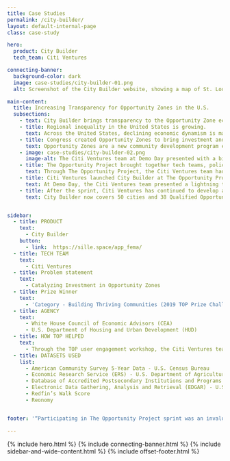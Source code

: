 ```yaml
---
title: Case Studies
permalink: /city-builder/
layout: default-internal-page
class: case-study

hero:
  product: City Builder
  tech_team: Citi Ventures

connecting-banner:
  background-color: dark
  image: case-studies/city-builder-01.png
  alt: Screenshot of the City Builder website, showing a map of St. Louis with information that there are 33 opportunity zones in St. Louis

main-content:
  title: Increasing Transparency for Opportunity Zones in the U.S.
  subsections:
    - text: City Builder brings transparency to the Opportunity Zone ecosystem for private investors, fund managers, wealth managers, and municipalities.
    - title: Regional inequality in the United States is growing.
      text: Across the United States, declining economic dynamism is making it harder for cities to recover from the Great Recession while fueling increasing regional inequality. The economic vitality of people and where they live is intertwined — and by 2050, cities are expected to be home to 75% of the world’s population.
    - title: Congress created Opportunity Zones to bring investment and opportunity to communities bypassed by recent economic growth.
      text: Opportunity Zones are a new community development program established by Congress in the Tax Cuts and Jobs Act of 2017 to encourage long-term investments in low-income urban and rural communities nationwide. Yet there are several challenges among key stakeholders for effective capital deployment in Opportunity Zones, including a lack of transparency, difficulty sourcing capital, and no standardized way for cities and communities to showcase their needs, priorities, and projects. In addition, investors have a growing interest to ensure their capital is reaching places where it can have a real, economic, and societal impact.
    - image: case-studies/city-builder-02.png
      image-alt: The Citi Ventures team at Demo Day presented with a big check prize of $20,000 for winning in one category of the 2019 TOP Prize Competition
    - title: The Opportunity Project brought together tech teams, policy and data experts, and community groups to build products that improve access to data on Opportunity Zones in the 2019 Workforce Sprint.  
      text: Through The Opportunity Project, the Citi Ventures team had the opportunity to interview representatives from a wide variety of user groups during their research. They were able to meet with community advocates, fund managers, investors, and other stakeholders to make sure that the data, design, and final product of City Builder would meet multi-stakeholder needs. During the sprint, they conducted over 60 remote, in-depth interviews with research participants across the U.S. to validate and debunk hypotheses, understand behaviors and motivations, and gain feedback on the product. This body of work led to the development of critical persona deliverables and continual UI, UX, and content refinements in the product.
    - title: Citi Ventures launched City Builder at The Opportunity Project’s 2019 Demo Day, where they won a $20,000 prize to encourage future development.
      text: At Demo Day, the Citi Ventures team presented a lightning talk where they launched Citi Builder to a captivated and diverse audience of hundreds consisting of other tech teams, community organizations, and federal agencies. We were proud to also give them a first place prize of $20,000 in the “Building Thriving Communities” category of the inaugural TOP Prize Challenge. The resulting momentum helped bring visibility to City Builder at a national level.
    - title: After the sprint, Citi Ventures has continued to develop and expand the platform.
      text: City Builder now covers 50 cities and 38 Qualified Opportunity Funds, and is now optimized on mobile so that users can access the platform on any device. Looking ahead, the team plans to continue to expand their coverage of locations in the United States as well as surface additional place-based investment incentives and local priorities.


sidebar:
  - title: PRODUCT
    text:
      - City Builder
    button:
      - link:  https://sille.space/app_fema/
  - title: TECH TEAM
    text:
      - Citi Ventures
  - title: Problem statement
    text:
      - Catalyzing Investment in Opportunity Zones
  - title: Prize Winner
    text:
      - 'Category - Building Thriving Communities (2019 TOP Prize Challenge)'
  - title: AGENCY
    text:
      - White House Council of Economic Advisors (CEA)
      - U.S. Department of Housing and Urban Development (HUD)
  - title: HOW TOP HELPED
    text:
      - Through the TOP user engagement workshop, the Citi Ventures team had the opportunity to talk to investors and fund matchers, user advocates and community members, which inspired them to focus on how their end product might address multi-stakeholder needs.
  - title: DATASETS USED
    list:
      - American Community Survey 5-Year Data - U.S. Census Bureau
      - Economic Research Service (ERS) - U.S. Department of Agriculture
      - Database of Accredited Postsecondary Institutions and Programs (DAPIP) - U.S. Department of Education
      - Electronic Data Gathering, Analysis and Retrieval (EDGAR) - U.S. Securities and Exchange Commission
      - Redfin’s Walk Score
      - Reonomy


footer: '“Participating in The Opportunity Project sprint was an invaluable experience for the City Builder team. The connections we made during the sprint gave us a wealth of insight into user needs, and our conversations with data stewards at the Census Bureau guided us toward data sets that helped us develop City Builder into a powerful platform for exploring place-based investments.” - Citi Ventures Team'

---
```


{% include hero.html %}
{% include connecting-banner.html %}
{% include sidebar-and-wide-content.html %}
{% include offset-footer.html %}
